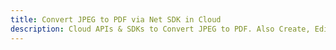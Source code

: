 ---title: Convert JPEG to PDF via Net SDK in Clouddescription: Cloud APIs & SDKs to Convert JPEG to PDF. Also Create, Edit & Render Microsoft Word & OpenOffice documents in the Cloud.---